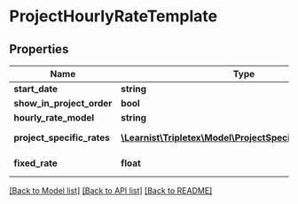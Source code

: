 # ProjectHourlyRateTemplate

## Properties
Name | Type | Description | Notes
------------ | ------------- | ------------- | -------------
**start_date** | **string** |  | [optional] 
**show_in_project_order** | **bool** | Show on contract confirmation/offers | [optional] 
**hourly_rate_model** | **string** | Defines the model used for the hourly rate. | [optional] 
**project_specific_rates** | [**\Learnist\Tripletex\Model\ProjectSpecificRateTemplate[]**](ProjectSpecificRateTemplate.md) | Project specific rates if hourlyRateModel is TYPE_PROJECT_SPECIFIC_HOURLY_RATES. | [optional] 
**fixed_rate** | **float** | Fixed Hourly rates if hourlyRateModel is TYPE_FIXED_HOURLY_RATE. | [optional] 

[[Back to Model list]](../../README.md#documentation-for-models) [[Back to API list]](../../README.md#documentation-for-api-endpoints) [[Back to README]](../../README.md)

